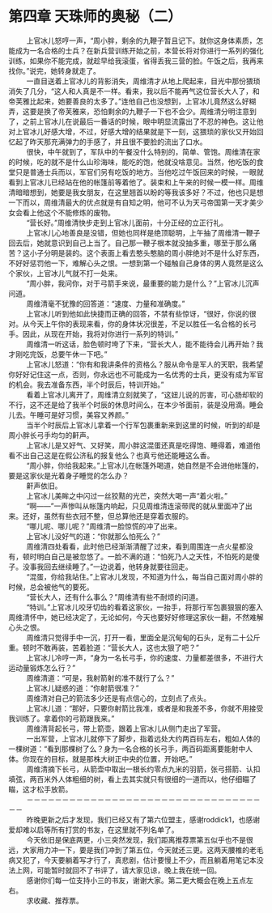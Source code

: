 <h1>第四章 天珠师的奥秘（二）</h1>
<div id="content">&nbsp&nbsp&nbsp&nbsp&nbsp&nbsp&nbsp&nbsp
 上官冰儿怒哼一声，“周小胖，剩余的九鞭子暂且记下。就你这身体素质，怎能成为一名合格的士兵？在新兵营训练开始之前，本营长将对你进行一系列的强化训练，如果你不能完成，就趁早给我滚蛋，省得丢我三营的脸。午饭之后，我再来找你。”说完，她转身就走了。
 <br/>&nbsp&nbsp&nbsp&nbsp&nbsp&nbsp&nbsp&nbsp
 一直目送着上官冰儿的背影消失，周维清才从地上爬起来，目光中那份猥琐消失了几分，“这人和人真是不一样。看来，我以后不能再气这位营长大人了，和帝芙雅比起来，她要善良的太多了。”连他自己也没想到，上官冰儿竟然这么好糊弄，这要是换了帝芙雅来，恐怕剩余的九鞭子一下也不会少。周维清分明注意到了，之前上官冰儿在说最后一番话的时候，眼中明显流露出了不忍的神色。这让他对上官冰儿好感大增，不过，好感大增的结果就是下一刻，这猥琐的家伙又开始回忆起了昨天那充满弹力的手感了，并且很不要脸的流出了口水。
 <br/>&nbsp&nbsp&nbsp&nbsp&nbsp&nbsp&nbsp&nbsp
 很快，中午就到了，军队中的午餐没什么特别的，简单、管饱。周维清在家的时候，吃的就不是什么山珍海味，能吃的饱，他就没啥意见。当然，他吃饭的食堂只是普通士兵而以，军官们另有吃饭的地方。当他吃过午饭回来的时候，一眼就看到上官冰儿已经站在他的帐篷前等着他了。装束和上午来的时候一模一样。周维清暗暗想到，她要是我女朋友，在这里翘首以盼的等我该多好？不过，他也只是想一下而以，周维清最大的优点就是有自知之明，他可不认为天弓帝国第一天才美少女会看上他这个不能修炼的废物。
 <br/>&nbsp&nbsp&nbsp&nbsp&nbsp&nbsp&nbsp&nbsp
 “营长好。”周维清快步走到上官冰儿面前，十分正经的立正行礼。
 <br/>&nbsp&nbsp&nbsp&nbsp&nbsp&nbsp&nbsp&nbsp
 上官冰儿心地善良是没错，但她也同样是绝顶聪明，上午抽了周维清一鞭子回去后，她就意识到自己上当了。自己那一鞭子根本就没抽多重，哪至于那么痛苦？这小子分明是装的。这个表面上看去憨头憨脑的周小胖绝对不是什么好东西，不好好惩罚他一下，难解心头之恨。一想到第一个碰触自己身体的男人竟然是这么个家伙，上官冰儿气就不打一处来。
 <br/>&nbsp&nbsp&nbsp&nbsp&nbsp&nbsp&nbsp&nbsp
 “周小胖，我问你，对于弓箭手来说，最重要的能力是什么？”上官冰儿沉声问道。
 <br/>&nbsp&nbsp&nbsp&nbsp&nbsp&nbsp&nbsp&nbsp
 周维清毫不犹豫的回答道：“速度、力量和准确度。”
 <br/>&nbsp&nbsp&nbsp&nbsp&nbsp&nbsp&nbsp&nbsp
 上官冰儿听到他如此快捷而正确的回答，不禁有些惊讶，“很好，你说的很对。从今天上午你的表现来看，你的身体状况很差，不足以胜任一名合格的长弓手。因此，从现在开始，我将对你进行一系列的特训。”
 <br/>&nbsp&nbsp&nbsp&nbsp&nbsp&nbsp&nbsp&nbsp
 周维清一听这话，脸色顿时垮了下来，“营长大人，能不能待会儿再开始？我才刚吃完饭，总要午休一下吧。”
 <br/>&nbsp&nbsp&nbsp&nbsp&nbsp&nbsp&nbsp&nbsp
 上官冰儿怒道：“你有和我讲条件的资格么？服从命令是军人的天职，我希望你好好记住这一点，否则，你永远也不可能成为一名优秀的士兵，更没有成为军官的机会。我去准备东西，半个时辰后，特训开始。”
 <br/>&nbsp&nbsp&nbsp&nbsp&nbsp&nbsp&nbsp&nbsp
 看着上官冰儿离开了，周维清立刻就笑了，“这妞儿说的厉害，可心肠却软的不行，这不还是给了我半个时辰的休息时间么，在本少爷面前，装是没用滴。睡会儿去。午睡可是好习惯，美容又养颜。”
 <br/>&nbsp&nbsp&nbsp&nbsp&nbsp&nbsp&nbsp&nbsp
 当半个时辰后上官冰儿拿着一个行军包裹重新来到这里的时候，听到的却是周小胖长弓手均匀的鼾声。
 <br/>&nbsp&nbsp&nbsp&nbsp&nbsp&nbsp&nbsp&nbsp
 上官冰儿是又好气、又好笑，周小胖这混蛋还真是吃得饱、睡得着，难道他看不出自己这是在假公济私的报复他么？也真亏他还能睡这么香。
 <br/>&nbsp&nbsp&nbsp&nbsp&nbsp&nbsp&nbsp&nbsp
 “周小胖，你给我起来。”上官冰儿在帐篷外喝道，她自然是不会进他帐篷的，要是这家伙是光着身子睡觉的怎么办？
 <br/>&nbsp&nbsp&nbsp&nbsp&nbsp&nbsp&nbsp&nbsp
 鼾声依旧。
 <br/>&nbsp&nbsp&nbsp&nbsp&nbsp&nbsp&nbsp&nbsp
 上官冰儿美眸之中闪过一丝狡黠的光芒，突然大喝一声“着火啦。”
 <br/>&nbsp&nbsp&nbsp&nbsp&nbsp&nbsp&nbsp&nbsp
 “啊——”一声惨叫从帐篷内响起，只见周维清连滚带爬的就从里面冲了出来。还好，虽然有些衣冠不整，但总算他还是穿着衣服的。
 <br/>&nbsp&nbsp&nbsp&nbsp&nbsp&nbsp&nbsp&nbsp
 “哪儿呢、哪儿呢？”周维清一脸惊慌的冲了出来。
 <br/>&nbsp&nbsp&nbsp&nbsp&nbsp&nbsp&nbsp&nbsp
 上官冰儿没好气的道：“你就那么怕死么？”
 <br/>&nbsp&nbsp&nbsp&nbsp&nbsp&nbsp&nbsp&nbsp
 周维清四处看看，此时他已经渐渐清醒了过来，看到周围连一点火星都没有，顿时明白自己是被忽悠了。一脸不满的道：“怕死乃人之天性，不怕死的是傻子。没事我回去继续睡了。”一边说着，他转身就要往回走。
 <br/>&nbsp&nbsp&nbsp&nbsp&nbsp&nbsp&nbsp&nbsp
 “混蛋，你给我站住。”上官冰儿发现，不知道为什么，每当自己面对周小胖的时候，总会被他气的要死。
 <br/>&nbsp&nbsp&nbsp&nbsp&nbsp&nbsp&nbsp&nbsp
 “营长大人，还有什么事么？”周维清有些不耐烦的问道。
 <br/>&nbsp&nbsp&nbsp&nbsp&nbsp&nbsp&nbsp&nbsp
 “特训。”上官冰儿咬牙切齿的看着这家伙，一抬手，将那行军包裹狠狠的塞入周维清怀中，她已经决定了，无论如何，今天也要好好修理这家伙一翻，不然难解心头之恨。
 <br/>&nbsp&nbsp&nbsp&nbsp&nbsp&nbsp&nbsp&nbsp
 周维清只觉得手中一沉，打开一看，里面全是沉甸甸的石头，足有二十公斤重。顿时不敢再装，苦着脸道：“营长大人，这也太狠了吧？”
 <br/>&nbsp&nbsp&nbsp&nbsp&nbsp&nbsp&nbsp&nbsp
 上官冰儿冷哼一声，“身为一名长弓手，你的速度、力量都差很多，不进行大运动量锻炼怎么行？”
 <br/>&nbsp&nbsp&nbsp&nbsp&nbsp&nbsp&nbsp&nbsp
 周维清道：“可是，我射箭射的准不就行了么？”
 <br/>&nbsp&nbsp&nbsp&nbsp&nbsp&nbsp&nbsp&nbsp
 上官冰儿疑惑的道：“你射箭很准？”
 <br/>&nbsp&nbsp&nbsp&nbsp&nbsp&nbsp&nbsp&nbsp
 周维清对自己的箭法多少还是有点信心的，立刻点了点头。
 <br/>&nbsp&nbsp&nbsp&nbsp&nbsp&nbsp&nbsp&nbsp
 上官冰儿道：“那好，只要你射箭比我准，或者是和我差不多，你就不用接受我训练了。拿着你的弓箭跟我来。”
 <br/>&nbsp&nbsp&nbsp&nbsp&nbsp&nbsp&nbsp&nbsp
 周维清背起长弓，带上箭壶，跟着上官冰儿从侧门走出了军营。
 <br/>&nbsp&nbsp&nbsp&nbsp&nbsp&nbsp&nbsp&nbsp
 一出军营，上官冰儿就停下了脚步，指着远处大约两百码左右，粗如人体的一棵树道：“看到那棵树了么？身为一名合格的长弓手，两百码距离要能射中人体。你现在的目标，就是那株大树正中央的位置，开始吧。”
 <br/>&nbsp&nbsp&nbsp&nbsp&nbsp&nbsp&nbsp&nbsp
 周维清摘下长弓，从箭壶中取出一根长约零点九米的羽箭，张弓搭箭、认扣填弦，两百米外人体粗细的树，看上去其实就只有很细的一道而以，他仔细瞄了瞄，这才松手放箭。
 <br/>&nbsp&nbsp&nbsp&nbsp&nbsp&nbsp&nbsp&nbsp
 －－－－－－－－－－－－－－－－－－－－－－－－－－－－－－－－－－－
 <br/>&nbsp&nbsp&nbsp&nbsp&nbsp&nbsp&nbsp&nbsp
 昨晚更新之后才发现，我们已经又有了第六位盟主，感谢roddick1，也感谢爱却难以启等所有打赏的书友，在这里就不列名单了。
 <br/>&nbsp&nbsp&nbsp&nbsp&nbsp&nbsp&nbsp&nbsp
 今天依旧是保底两更，小三突然发现，我们距离推荐票第五似乎也不是很远，大家用力冲一下，要是我们冲到了第五位，今天就还三更。这两天腰椎的老毛病又犯了，今天要躺着写才行了，真悲剧，估计要慢上不少，而且躺着用笔记本没法上网，可能暂时就回不了书评了，请大家见谅，晚上我在统一回。
 <br/>&nbsp&nbsp&nbsp&nbsp&nbsp&nbsp&nbsp&nbsp
 感谢你们每一位支持小三的书友，谢谢大家。第二更大概会在晚上五点左右。
 <br/>&nbsp&nbsp&nbsp&nbsp&nbsp&nbsp&nbsp&nbsp
 求收藏、推荐票。
 <br/>&nbsp&nbsp&nbsp&nbsp&nbsp&nbsp&nbsp&nbsp
</div>
